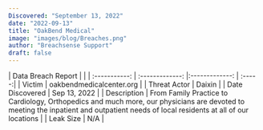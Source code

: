 ```yaml
---
Discovered: "September 13, 2022"
date: "2022-09-13"
title: "OakBend Medical"
image: "images/blog/Breaches.png"
author: "Breachsense Support"
draft: false
---
```


| Data Breach Report           |              | 
| :-----------: | :-------------:     |:-------------:    | :-----:|
| Victim      | oakbendmedicalcenter.org      | 
| Threat Actor      | Daixin      | 
| Date Discovered      | Sep 13, 2022      | 
| Description      | From Family Practice to Cardiology, Orthopedics and much more, our physicians are devoted to meeting the inpatient and outpatient needs of local residents at all of our locations      | 
| Leak Size      | N/A      | 

